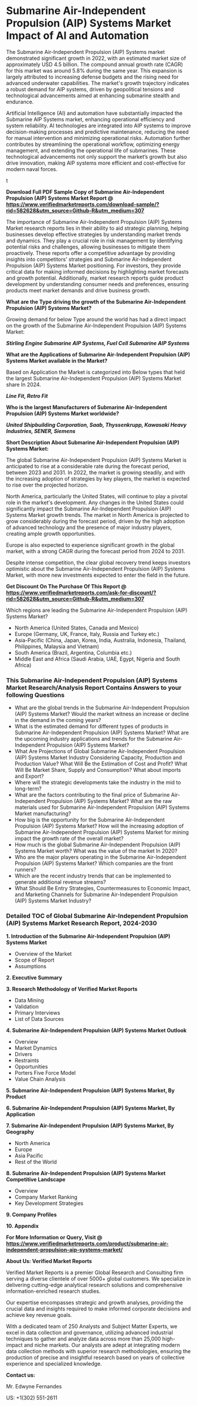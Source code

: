 <meta name="title" content="Global Submarine Air-Independent Propulsion (AIP) Systems Market Impact of AI and Automation"><meta name="description" content="The Submarine Air-Independent Propulsion (AIP) Systems market demonstrated significant growth in 2022, with an estimated market size of approximately USD 4.5 billion. "><meta name="title" content="Submarine Air-Independent Propulsion (AIP) Systems Market Size, Share, Scope, Trends, Growth, Opportunities, Analysis, Forecast"><h1>Submarine Air-Independent Propulsion (AIP) Systems Market Impact of AI and Automation</h1><p>The Submarine Air-Independent Propulsion (AIP) Systems market demonstrated significant growth in 2022, with an estimated market size of approximately USD 4.5 billion. The compound annual growth rate (CAGR) for this market was around 5.8% during the same year. This expansion is largely attributed to increasing defense budgets and the rising need for advanced underwater capabilities. The market's growth trajectory indicates a robust demand for AIP systems, driven by geopolitical tensions and technological advancements aimed at enhancing submarine stealth and endurance.</p><p>Artificial Intelligence (AI) and automation have substantially impacted the Submarine AIP Systems market, enhancing operational efficiency and system reliability. AI technologies are integrated into AIP systems to improve decision-making processes and predictive maintenance, reducing the need for manual intervention and minimizing operational risks. Automation further contributes by streamlining the operational workflow, optimizing energy management, and extending the operational life of submarines. These technological advancements not only support the market’s growth but also drive innovation, making AIP systems more efficient and cost-effective for modern naval forces.</p>t</p><p id="" class=""><strong>Download Full PDF Sample Copy of Submarine Air-Independent Propulsion (AIP) Systems Market Report @ <a href="https://www.verifiedmarketreports.com/download-sample/?rid=582628&utm_source=Github-R&utm_medium=307" target="_blank">https://www.verifiedmarketreports.com/download-sample/?rid=582628&utm_source=Github-R&utm_medium=307</a></strong></p><p>The importance of&nbsp;Submarine Air-Independent Propulsion (AIP) Systems Market research reports lies in their ability to aid strategic planning, helping businesses develop effective strategies by understanding market trends and dynamics. They play a crucial role in risk management by identifying potential risks and challenges, allowing businesses to mitigate them proactively. These reports offer a competitive advantage by providing insights into competitors' strategies and Submarine Air-Independent Propulsion (AIP) Systems Market positioning. For investors, they provide critical data for making informed decisions by highlighting market forecasts and growth potential. Additionally, market research reports guide product development by understanding consumer needs and preferences, ensuring products meet market demands and drive business growth.</p><p><strong>What are the&nbsp;Type driving the growth of the Submarine Air-Independent Propulsion (AIP) Systems Market?</strong></p><p id="" class="">Growing demand for below Type around the world has had a direct impact on the growth of the Submarine Air-Independent Propulsion (AIP) Systems Market:</p><em><strong>Stirling Engine Submarine AIP Systems, Fuel Cell Submarine AIP Systems</strong></em></p><strong>What are the&nbsp;Applications&nbsp;of Submarine Air-Independent Propulsion (AIP) Systems Market available in the Market?</strong></p><p id="" class="">Based on Application the Market is categorized into Below types that held the largest Submarine Air-Independent Propulsion (AIP) Systems Market share In 2024.</p><em><strong>Line Fit, Retro Fit</strong></em></p><strong>Who is the largest Manufacturers of Submarine Air-Independent Propulsion (AIP) Systems Market worldwide?</strong></p><p><em><strong>United Shipbuilding Corporation, Saab, Thyssenkrupp, Kawasaki Heavy Industries, SENER, Siemens</strong></em></p><p id="" class=""><strong>Short Description About Submarine Air-Independent Propulsion (AIP) Systems Market:</strong></p><p>The global Submarine Air-Independent Propulsion (AIP) Systems Market is anticipated to rise at a considerable rate during the forecast period, between 2023 and 2031. In 2022, the market is growing steadily, and with the increasing adoption of strategies by key players, the market is expected to rise over the projected horizon.</p><p>North America, particularly the United States, will continue to play a pivotal role in the market's development. Any changes in the United States could significantly impact the Submarine Air-Independent Propulsion (AIP) Systems Market growth trends. The market in North America is projected to grow considerably during the forecast period, driven by the high adoption of advanced technology and the presence of major industry players, creating ample growth opportunities.</p><p>Europe is also expected to experience significant growth in the global market, with a strong CAGR during the forecast period from 2024 to 2031.</p><p>Despite intense competition, the clear global recovery trend keeps investors optimistic about the Submarine Air-Independent Propulsion (AIP) Systems Market, with more new investments expected to enter the field in the future.</p><p id="" class=""><strong>Get Discount On The Purchase Of This Report @ <a href="https://www.verifiedmarketreports.com/ask-for-discount/?rid=582628&utm_source=Github-R&utm_medium=307" target="_blank">https://www.verifiedmarketreports.com/ask-for-discount/?rid=582628&utm_source=Github-R&utm_medium=307</a></strong></p>Which regions are leading the Submarine Air-Independent Propulsion (AIP) Systems Market?</p><ul><li>North America (United States, Canada and Mexico)</li><li>Europe (Germany, UK, France, Italy, Russia and Turkey etc.)</li><li>Asia-Pacific (China, Japan, Korea, India, Australia, Indonesia, Thailand, Philippines, Malaysia and Vietnam)</li><li>South America (Brazil, Argentina, Columbia etc.)</li><li>Middle East and Africa (Saudi Arabia, UAE, Egypt, Nigeria and South Africa)</li></ul><h3 id="" class="">This Submarine Air-Independent Propulsion (AIP) Systems Market Research/Analysis Report Contains Answers to your following Questions</h3><ul><li>What are the global trends in the Submarine Air-Independent Propulsion (AIP) Systems Market? Would the market witness an increase or decline in the demand in the coming years?</li><li>What is the estimated demand for different types of products in Submarine Air-Independent Propulsion (AIP) Systems Market? What are the upcoming industry applications and trends for the Submarine Air-Independent Propulsion (AIP) Systems Market?</li><li>What Are Projections of Global Submarine Air-Independent Propulsion (AIP) Systems Market Industry Considering Capacity, Production and Production Value? What Will Be the Estimation of Cost and Profit? What Will Be Market Share, Supply and Consumption? What about imports and Export?</li><li>Where will the strategic developments take the industry in the mid to long-term?</li><li>What are the factors contributing to the final price of Submarine Air-Independent Propulsion (AIP) Systems Market? What are the raw materials used for Submarine Air-Independent Propulsion (AIP) Systems Market manufacturing?</li><li>How big is the opportunity for the Submarine Air-Independent Propulsion (AIP) Systems Market? How will the increasing adoption of Submarine Air-Independent Propulsion (AIP) Systems Market for mining impact the growth rate of the overall market?</li><li>How much is the global Submarine Air-Independent Propulsion (AIP) Systems Market worth? What was the value of the market In 2020?</li><li>Who are the major players operating in the Submarine Air-Independent Propulsion (AIP) Systems Market? Which companies are the front runners?</li><li>Which are the recent industry trends that can be implemented to generate additional revenue streams?</li><li>What Should Be Entry Strategies, Countermeasures to Economic Impact, and Marketing Channels for Submarine Air-Independent Propulsion (AIP) Systems Market Industry?</li></ul><h3 id="" class="">Detailed TOC of Global Submarine Air-Independent Propulsion (AIP) Systems Market Research Report, 2024-2030</h3><p id="" class=""><strong>1. Introduction of the Submarine Air-Independent Propulsion (AIP) Systems Market</strong></p><ul><li>Overview of the Market</li><li>Scope of Report</li><li>Assumptions</li></ul><p id="" class=""><strong>2. Executive Summary</strong></p><p id="" class=""><strong>3. Research Methodology of Verified Market Reports</strong></p><ul><li>Data Mining</li><li>Validation</li><li>Primary Interviews</li><li>List of Data Sources</li></ul><p id="" class=""><strong>4. Submarine Air-Independent Propulsion (AIP) Systems Market Outlook</strong></p><ul><li>Overview</li><li>Market Dynamics</li><li>Drivers</li><li>Restraints</li><li>Opportunities</li><li>Porters Five Force Model</li><li>Value Chain Analysis</li></ul><p id="" class=""><strong>5. Submarine Air-Independent Propulsion (AIP) Systems Market, By Product</strong></p><p id="" class=""><strong>6. Submarine Air-Independent Propulsion (AIP) Systems Market, By Application</strong></p><p id="" class=""><strong>7. Submarine Air-Independent Propulsion (AIP) Systems Market, By Geography</strong></p><ul><li>North America</li><li>Europe</li><li>Asia Pacific</li><li>Rest of the World</li></ul><p id="" class=""><strong>8. Submarine Air-Independent Propulsion (AIP) Systems Market Competitive Landscape</strong></p><ul><li>Overview</li><li>Company Market Ranking</li><li>Key Development Strategies</li></ul><p id="" class=""><strong>9. Company Profiles</strong></p><p id="" class=""><strong>10. Appendix</strong></p><p id="" class=""><strong>For More Information or Query, Visit @ <a href="https://www.verifiedmarketreports.com/product/submarine-air-independent-propulsion-aip-systems-market/" target="_blank">https://www.verifiedmarketreports.com/product/submarine-air-independent-propulsion-aip-systems-market/</a></strong></p><p id="" class=""><strong>About Us: Verified Market Reports</strong></p><p id="" class="">Verified Market Reports is a premier Global Research and Consulting firm serving a diverse clientele of over 5000+ global customers. We specialize in delivering cutting-edge analytical research solutions and comprehensive information-enriched research studies.</p><p id="" class="">Our expertise encompasses strategic and growth analyses, providing the crucial data and insights required to make informed corporate decisions and achieve key revenue goals.</p><p id="" class="">With a dedicated team of 250 Analysts and Subject Matter Experts, we excel in data collection and governance, utilizing advanced industrial techniques to gather and analyze data across more than 25,000 high-impact and niche markets. Our analysts are adept at integrating modern data collection methods with superior research methodologies, ensuring the production of precise and insightful research based on years of collective experience and specialized knowledge.</p><p id="" class=""><strong>Contact us:</strong></p><p id="" class="">Mr. Edwyne Fernandes</p><p id="" class="">US: +1(302) 551-2611</p>